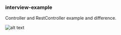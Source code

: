 ### interview-example

Controller and RestController example and difference.


![alt text](https://travis-ci.org/ayhanugurlu/interview-example.svg?branch=master "Travis Status")
